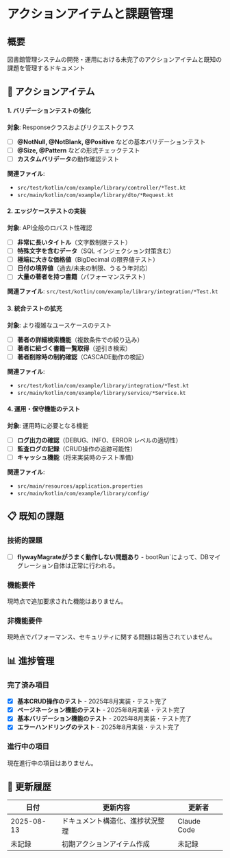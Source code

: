 
# アクションアイテムと課題管理

## 概要

図書館管理システムの開発・運用における未完了のアクションアイテムと既知の課題を管理するドキュメント

## 🎯 アクションアイテム

#### 1. バリデーションテストの強化

**対象**: Responseクラスおよびリクエストクラス

- [ ] **@NotNull, @NotBlank, @Positive** などの基本バリデーションテスト
- [ ] **@Size, @Pattern** などの形式チェックテスト
- [ ] **カスタムバリデータ**の動作確認テスト
 
**関連ファイル**: 
- `src/test/kotlin/com/example/library/controller/*Test.kt`
- `src/main/kotlin/com/example/library/dto/*Request.kt`

#### 2. エッジケーステストの実装

**対象**: API全般のロバスト性確認

- [ ] **非常に長いタイトル**（文字数制限テスト）
- [ ] **特殊文字を含むデータ**（SQL インジェクション対策含む）
- [ ] **極端に大きな価格値**（BigDecimal の限界値テスト）
- [ ] **日付の境界値**（過去/未来の制限、うるう年対応）
- [ ] **大量の著者を持つ書籍**（パフォーマンステスト）

**関連ファイル**: `src/test/kotlin/com/example/library/integration/*Test.kt`

#### 3. 統合テストの拡充

**対象**: より複雑なユースケースのテスト

- [ ] **著者の詳細検索機能**（複数条件での絞り込み）
- [ ] **著者に紐づく書籍一覧取得**（逆引き検索）
- [ ] **著者削除時の制約確認**（CASCADE動作の検証）

**関連ファイル**: 
- `src/test/kotlin/com/example/library/integration/*Test.kt`
- `src/main/kotlin/com/example/library/service/*Service.kt`

#### 4. 運用・保守機能のテスト

**対象**: 運用時に必要となる機能

- [ ] **ログ出力の確認**（DEBUG、INFO、ERROR レベルの適切性）
- [ ] **監査ログの記録**（CRUD操作の追跡可能性）
- [ ] **キャッシュ機能**（将来実装時のテスト準備）

**関連ファイル**: 
- `src/main/resources/application.properties`
- `src/main/kotlin/com/example/library/config/`

## 📋 既知の課題

### 技術的課題

- [ ] **flywayMagrateがうまく動作しない問題あり** - bootRun`によって、DBマイグレーション自体は正常に行われる。

### 機能要件

現時点で追加要求された機能はありません。

### 非機能要件

現時点でパフォーマンス、セキュリティに関する問題は報告されていません。

## 📊 進捗管理

### 完了済み項目

- [x] **基本CRUD操作のテスト** - 2025年8月実装・テスト完了
- [x] **ページネーション機能のテスト** - 2025年8月実装・テスト完了
- [x] **基本バリデーション機能のテスト** - 2025年8月実装・テスト完了
- [x] **エラーハンドリングのテスト** - 2025年8月実装・テスト完了

### 進行中の項目

現在進行中の項目はありません。

## 🔄 更新履歴

| 日付 | 更新内容 | 更新者 |
|------|----------|--------|
| 2025-08-13 | ドキュメント構造化、進捗状況整理 | Claude Code |
| 未記録 | 初期アクションアイテム作成 | 未記録 |

